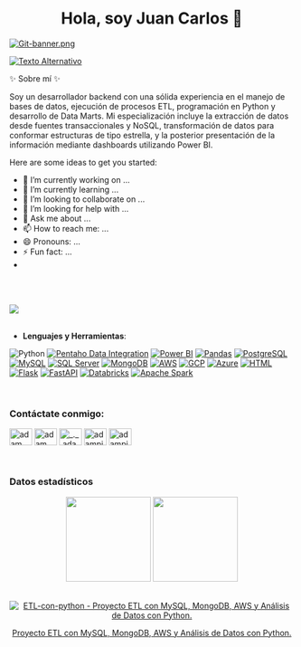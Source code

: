 
<h1 align="center">Hola, soy Juan Carlos 👋</h1>

[![Git-banner.png](https://i.postimg.cc/6qdv3bKm/Git-banner.png)](https://postimg.cc/GTm2gQHF)

<a href="https://www.tu-portafolio-web.com" target="_blanck"><img alt="Texto Alternativo" src="https://img.shields.io/badge/Portafolio-web-blue"></a>


✨ Sobre mí ✨

Soy un desarrollador backend con una sólida experiencia en el manejo de bases de datos, ejecución de procesos ETL, programación en Python y desarrollo de Data Marts. Mi especialización incluye la extracción de datos desde fuentes transaccionales y NoSQL, transformación de datos para conformar estructuras de tipo estrella, y la posterior presentación de la información mediante dashboards utilizando Power BI.

Here are some ideas to get you started:

- 🔭 I’m currently working on ...
- 🌱 I’m currently learning ...
- 👯 I’m looking to collaborate on ...
- 🤔 I’m looking for help with ...
- 💬 Ask me about ...
- 📫 How to reach me: ...
- 😄 Pronouns: ...
- ⚡ Fun fact: ...
- 
<br><br>

<img src="https://user-images.githubusercontent.com/73097560/115834477-dbab4500-a447-11eb-908a-139a6edaec5c.gif"><br><br>

<p align="center">

- **Lenguajes y Herramientas**:
    
![Python](https://img.shields.io/badge/Python%20-%2314354C.svg?style=for-the-badge&logo=python&logoColor=white)
[![Pentaho Data Integration](https://img.shields.io/badge/Pentaho%20Data%20Integration%20-%23ED1C24.svg?style=for-the-badge&logo=pentaho&logoColor=white)](https://www.pentaho.com/)
[![Power BI](https://img.shields.io/badge/Power%20BI%20-%23F2C811.svg?style=for-the-badge&logo=powerbi&logoColor=white)](https://powerbi.microsoft.com/)
[![Pandas](https://img.shields.io/badge/Pandas%20-%23150458.svg?style=for-the-badge&logo=pandas&logoColor=white)](https://pandas.pydata.org/)
[![PostgreSQL](https://img.shields.io/badge/PostgreSQL%20-%23336791.svg?style=for-the-badge&logo=postgresql&logoColor=white)](https://www.postgresql.org/)
[![MySQL](https://img.shields.io/badge/MySQL%20-%230075A8.svg?style=for-the-badge&logo=mysql&logoColor=white)](https://www.mysql.com/)
[![SQL Server](https://img.shields.io/badge/SQL%20Server%20-%23CC2927.svg?style=for-the-badge&logo=microsoft-sql-server&logoColor=white)](https://www.microsoft.com/sql-server)
[![MongoDB](https://img.shields.io/badge/MongoDB%20-%234ea94b.svg?style=for-the-badge&logo=mongodb&logoColor=white)](https://www.mongodb.com/)
[![AWS](https://img.shields.io/badge/AWS%20-%23FF9900.svg?style=for-the-badge&logo=amazon-aws&logoColor=white)](https://aws.amazon.com/)
[![GCP](https://img.shields.io/badge/GCP%20-%234285F4.svg?style=for-the-badge&logo=google-cloud&logoColor=white)](https://cloud.google.com/)
[![Azure](https://img.shields.io/badge/Azure%20-%230072C6.svg?style=for-the-badge&logo=microsoft-azure&logoColor=white)](https://azure.microsoft.com/)
[![HTML](https://img.shields.io/badge/HTML%20-%23E34F26.svg?style=for-the-badge&logo=html5&logoColor=white)](https://developer.mozilla.org/en-US/docs/Web/HTML)
[![Flask](https://img.shields.io/badge/Flask%20-%23000.svg?style=for-the-badge&logo=flask&logoColor=white)](https://flask.palletsprojects.com/)
[![FastAPI](https://img.shields.io/badge/FastAPI%20-%23000000.svg?style=for-the-badge&logo=fastapi&logoColor=white)](https://fastapi.tiangolo.com/)
[![Databricks](https://img.shields.io/badge/Databricks%20-%230092D7.svg?style=for-the-badge&logo=databricks&logoColor=white)](https://databricks.com/)
[![Apache Spark](https://img.shields.io/badge/Apache%20Spark%20-%23E25A1C.svg?style=for-the-badge&logo=apache-spark&logoColor=white)](https://spark.apache.org/)

<br>   

<h3 align="left">Contáctate conmigo:</h3>
<p align="left">
  <a href="https://www.linkedin.com/in/adam-pithewan/" target="blank"><img align="center"
      src="https://raw.githubusercontent.com/rahuldkjain/github-profile-readme-generator/master/src/images/icons/Social/linked-in-alt.svg"
      alt="adam pithewan" height="30" width="40" /></a>
  <a href="https://fb.com/adam pithen wala" target="blank"><img align="center"
      src="https://raw.githubusercontent.com/rahuldkjain/github-profile-readme-generator/master/src/images/icons/Social/facebook.svg"
      alt="adam pithen wala" height="30" width="40" /></a>
  <a href="https://instagram.com/_._.adam._" target="blank"><img align="center"
      src="https://raw.githubusercontent.com/rahuldkjain/github-profile-readme-generator/master/src/images/icons/Social/instagram.svg"
      alt="_._.adam._" height="30" width="40" /></a>
  <a href="https://www.hackerrank.com/adampithewan" target="blank"><img align="center"
      src="https://raw.githubusercontent.com/rahuldkjain/github-profile-readme-generator/master/src/images/icons/Social/hackerrank.svg"
      alt="adampithewan" height="30" width="40" /></a>
 <a href="https://twitter.com/adam_pithenwala" target="blank"><img align="center"
      src="https://raw.githubusercontent.com/rahuldkjain/github-profile-readme-generator/master/src/images/icons/Social/twitter.svg"
      alt="adampithewan" height="30" width="40" /></a>
</p>

<br>

<h3>Datos estadísticos</h3>
<p align= "center">
  <img height= "150" src="https://github-readme-stats.vercel.app/api?username=jcarlosmamanidelacruz&theme=react&show_icons=true&include_all_commits=true" />
  <img height= "150" src="https://github-readme-stats.vercel.app/api/top-langs/?username=jcarlosmamanidelacruz&theme=react&layout=compact" />
</p>

<br>
<div align= "center" style="display: flex">
  <div style="flex: 1; align:center">
    <a href="https://github.com/jcarlosmamanidelacruz/ETL-con-python">
      <img src="https://github-readme-stats.vercel.app/api/pin/?username=jcarlosmamanidelacruz&repo=ETL-con-python" alt="ETL-con-python - Proyecto ETL con MySQL, MongoDB, AWS y Análisis de Datos con Python." />
      <p>Proyecto ETL con MySQL, MongoDB, AWS y Análisis de Datos con Python.</p>
    </a>
  </div>
</div>


